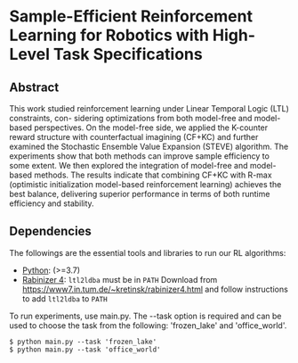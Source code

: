 # Sample-Efficient Reinforcement Learning for Robotics with High-Level Task Specifications

## Abstract
This work studied reinforcement learning under Linear Temporal Logic (LTL) constraints, con- sidering optimizations from both model-free and model-based perspectives. On the model-free side, we applied the K-counter reward structure with counterfactual imagining (CF+KC) and further examined the Stochastic Ensemble Value Expansion (STEVE) algorithm. The experiments show that both methods can improve sample efficiency to some extent. We then explored the integration of model-free and model-based methods. The results indicate that combining CF+KC with R-max (optimistic initialization model-based reinforcement learning) achieves the best balance, delivering superior performance in terms of both runtime efficiency and stability.

## Dependencies
The followings are the essential tools and libraries to run our RL algorithms:
- [Python](https://www.python.org/): (>=3.7)
- [Rabinizer 4](https://www7.in.tum.de/~kretinsk/rabinizer4.html): ```ltl2ldba``` must be in ```PATH``` 
Download from https://www7.in.tum.de/~kretinsk/rabinizer4.html and follow instructions to add ```ltl2ldba``` to ```PATH```

To run experiments, use main.py. The --task option is required and can be used to choose the task from the following: 'frozen_lake' and 'office_world'.

```shell
$ python main.py --task 'frozen_lake'
$ python main.py --task 'office_world'
```
